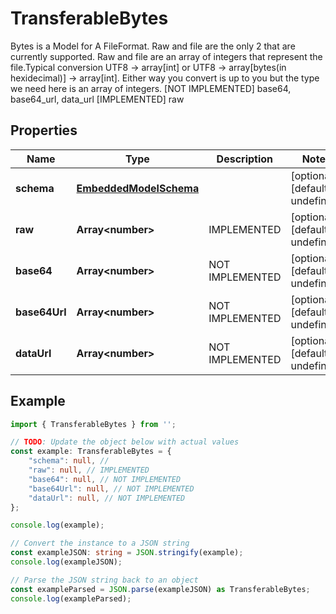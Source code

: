 
# TransferableBytes

Bytes is a Model for A FileFormat. Raw and file are the only 2 that are currently supported. Raw and file are an array of integers that represent the file.Typical conversion UTF8 -> array[int] or UTF8 -> array[bytes(in hexidecimal)] -> array[int]. Either way you convert is up to you but the type we need here is an array of integers.  [NOT IMPLEMENTED] base64, base64_url, data_url [IMPLEMENTED] raw

## Properties

Name | Type | Description | Notes
------------ | ------------- | ------------- | -------------
**schema** | [**EmbeddedModelSchema**](EmbeddedModelSchema) |  | [optional] [default to undefined]
**raw** | **Array&lt;number&gt;** | IMPLEMENTED | [optional] [default to undefined]
**base64** | **Array&lt;number&gt;** | NOT IMPLEMENTED | [optional] [default to undefined]
**base64Url** | **Array&lt;number&gt;** | NOT IMPLEMENTED | [optional] [default to undefined]
**dataUrl** | **Array&lt;number&gt;** | NOT IMPLEMENTED | [optional] [default to undefined]

## Example

```typescript
import { TransferableBytes } from '';

// TODO: Update the object below with actual values
const example: TransferableBytes = {
    "schema": null, // 
    "raw": null, // IMPLEMENTED
    "base64": null, // NOT IMPLEMENTED
    "base64Url": null, // NOT IMPLEMENTED
    "dataUrl": null, // NOT IMPLEMENTED
};

console.log(example);

// Convert the instance to a JSON string
const exampleJSON: string = JSON.stringify(example);
console.log(exampleJSON);

// Parse the JSON string back to an object
const exampleParsed = JSON.parse(exampleJSON) as TransferableBytes;
console.log(exampleParsed);
```




